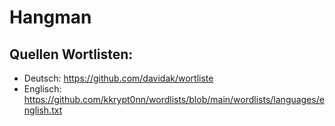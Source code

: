 # Hangman

<h2>Quellen Wortlisten:</h2>

- Deutsch: https://github.com/davidak/wortliste
- Englisch: https://github.com/kkrypt0nn/wordlists/blob/main/wordlists/languages/english.txt
